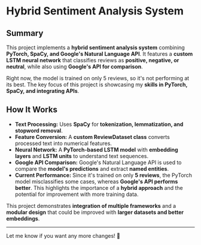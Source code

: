 # **Hybrid Sentiment Analysis System**  

## **Summary**  
This project implements a **hybrid sentiment analysis system** combining **PyTorch, SpaCy, and Google's Natural Language API**. It features a **custom LSTM neural network** that classifies reviews as **positive, negative, or neutral**, while also using **Google's API for comparison**.  

Right now, the model is trained on only 5 reviews, so it's not performing at its best. The key focus of this project is showcasing my **skills in PyTorch, SpaCy, and integrating APIs**.  

## **How It Works**  
- **Text Processing:** Uses **SpaCy** for **tokenization, lemmatization, and stopword removal**.  
- **Feature Conversion:** A **custom ReviewDataset class** converts processed text into numerical features.  
- **Neural Network:** A **PyTorch-based LSTM model** with **embedding layers** and **LSTM units** to understand text sequences.  
- **Google API Comparison:** Google's Natural Language API is used to compare the **model's predictions** and extract **named entities**.  
- **Current Performance:** Since it's trained on only **5 reviews**, the PyTorch model misclassifies some cases, whereas **Google's API performs better**. This highlights the importance of a **hybrid approach** and the potential for improvement with more training data.  

This project demonstrates **integration of multiple frameworks** and a **modular design** that could be improved with **larger datasets and better embeddings**.  

---

Let me know if you want any more changes! 🚀
